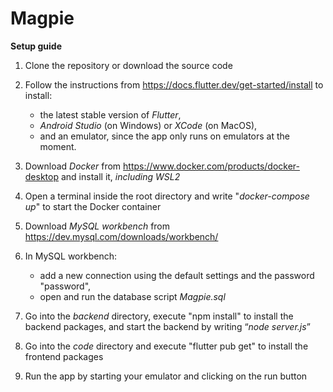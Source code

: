 # Magpie

**Setup guide**

1. Clone the repository or download the source code

2. Follow the instructions from https://docs.flutter.dev/get-started/install to install:
   - the latest stable version of *Flutter*, 
   - *Android Studio* (on Windows) or *XCode* (on MacOS), 
   - and an emulator, since the app only runs on emulators at the moment.

3. Download *Docker* from https://www.docker.com/products/docker-desktop and install it, *including WSL2*

4. Open a terminal inside the root directory and write "*docker-compose up*" to start the Docker container

5. Download *MySQL workbench* from https://dev.mysql.com/downloads/workbench/ 

6. In MySQL workbench:
   - add a new connection using the default settings and the password "password",
   - open and run the database script *Magpie.sql*

7. Go into the *backend* directory, execute "npm install" to install the backend packages, and start the backend by writing “*node server.js*”

8. Go into the *code* directory and execute "flutter pub get" to install the frontend packages

9. Run the app by starting your emulator and clicking on the run button
